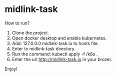 # midlink-task

How to run?
1. Clone the project.
2. Open docker desktop and enable kubernetes.
3. Add: 127.0.0.0 midlink-task.io to hosts file.
4. Enter to midlink-task directory.
5. Run the command: kubectl apply -f /k8s .
6. Enter the url http://midlink-task.io in your brozer.

Enjoy!
